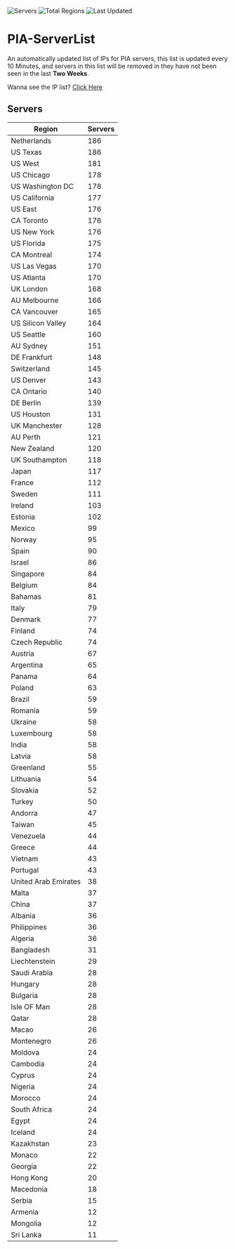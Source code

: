 ![Servers](https://img.shields.io/badge/Servers-7,983-darkgreen)
![Total Regions](https://img.shields.io/badge/Total_Regions-97-darkgreen)
![Last Updated](https://img.shields.io/badge/Last_Updated-December_13_2024_13:31_EST-darkgreen)

# PIA-ServerList
An automatically updated list of IPs for PIA servers, this list is updated every 10 Minutes, and servers in this list will be removed in they have not been seen in the last **Two Weeks**.

Wanna see the IP list? [Click Here](./servers.json)

## Servers
| Region               | Servers |
|----------------------|---------|
| Netherlands | 186 |
| US Texas | 186 |
| US West | 181 |
| US Chicago | 178 |
| US Washington DC | 178 |
| US California | 177 |
| US East | 176 |
| CA Toronto | 176 |
| US New York | 176 |
| US Florida | 175 |
| CA Montreal | 174 |
| US Las Vegas | 170 |
| US Atlanta | 170 |
| UK London | 168 |
| AU Melbourne | 166 |
| CA Vancouver | 165 |
| US Silicon Valley | 164 |
| US Seattle | 160 |
| AU Sydney | 151 |
| DE Frankfurt | 148 |
| Switzerland | 145 |
| US Denver | 143 |
| CA Ontario | 140 |
| DE Berlin | 139 |
| US Houston | 131 |
| UK Manchester | 128 |
| AU Perth | 121 |
| New Zealand | 120 |
| UK Southampton | 118 |
| Japan | 117 |
| France | 112 |
| Sweden | 111 |
| Ireland | 103 |
| Estonia | 102 |
| Mexico | 99 |
| Norway | 95 |
| Spain | 90 |
| Israel | 86 |
| Singapore | 84 |
| Belgium | 84 |
| Bahamas | 81 |
| Italy | 79 |
| Denmark | 77 |
| Finland | 74 |
| Czech Republic | 74 |
| Austria | 67 |
| Argentina | 65 |
| Panama | 64 |
| Poland | 63 |
| Brazil | 59 |
| Romania | 59 |
| Ukraine | 58 |
| Luxembourg | 58 |
| India | 58 |
| Latvia | 58 |
| Greenland | 55 |
| Lithuania | 54 |
| Slovakia | 52 |
| Turkey | 50 |
| Andorra | 47 |
| Taiwan | 45 |
| Venezuela | 44 |
| Greece | 44 |
| Vietnam | 43 |
| Portugal | 43 |
| United Arab Emirates | 38 |
| Malta | 37 |
| China | 37 |
| Albania | 36 |
| Philippines | 36 |
| Algeria | 36 |
| Bangladesh | 31 |
| Liechtenstein | 29 |
| Saudi Arabia | 28 |
| Hungary | 28 |
| Bulgaria | 28 |
| Isle OF Man | 28 |
| Qatar | 28 |
| Macao | 26 |
| Montenegro | 26 |
| Moldova | 24 |
| Cambodia | 24 |
| Cyprus | 24 |
| Nigeria | 24 |
| Morocco | 24 |
| South Africa | 24 |
| Egypt | 24 |
| Iceland | 24 |
| Kazakhstan | 23 |
| Monaco | 22 |
| Georgia | 22 |
| Hong Kong | 20 |
| Macedonia | 18 |
| Serbia | 15 |
| Armenia | 12 |
| Mongolia | 12 |
| Sri Lanka | 11 |